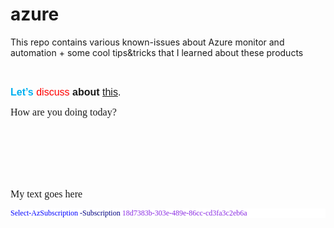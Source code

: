 # azure
This repo contains various known-issues about Azure monitor and automation + some cool tips&amp;tricks that I learned about these products


<P  class=MsoNormal><SPAN style="font-size:12.0pt;font-family:&quot;Corbel&quot;,sans-serif">&nbsp;</SPAN></P>
<P  class=MsoNormal><B><SPAN style="font-size:12.0pt;font-family:&quot;Corbel&quot;,sans-serif;color:#00B0F0">Let’s</SPAN></B><SPAN style="font-size:12.0pt;font-family:&quot;Corbel&quot;,sans-serif;color:#00B0F0"> </SPAN><SPAN style="font-size:12.0pt;font-family:&quot;Corbel&quot;,sans-serif;color:red">discuss </SPAN><B><SPAN style="font-size:12.0pt;font-family:&quot;Corbel&quot;,sans-serif">about</SPAN></B><SPAN style="font-size:12.0pt;font-family:&quot;Corbel&quot;,sans-serif"> <U>this</U>.</SPAN></P>

<P  class=MsoNormal><SPAN style="font-size:12.0pt;font-family:Algerian">How are you doing today?</SPAN></P>

<br><br><br><br><br>


<SPAN style="font-size:12.0pt;font-family:Corbel">
My text goes here
</SPAN>



<P  class=MsoNormal style="background:white"><SPAN style="font-size:9.0pt;font-family:Lucida Console;color:blue">Select-AzSubscription</SPAN><SPAN style="font-size:9.0pt;font-family:Lucida Console;color:black"> </SPAN><SPAN style="font-size:9.0pt;font-family:Lucida Console;color:navy">-Subscription</SPAN><SPAN style="font-size:9.0pt;font-family:Lucida Console;color:black"> </SPAN><SPAN style="font-size:9.0pt;font-family:Lucida Console;color:blueviolet">18d7383b-303e-489e-86cc-cd3fa3c2eb6a</SPAN><SPAN style="font-size:9.0pt;font-family:Lucida Console"></SPAN></P>
